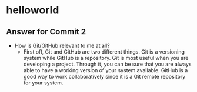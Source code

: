 # helloworld

## Answer for Commit 2
* How is Git/GitHub relevant to me at all?
  * First off, Git and GitHub are two different things. Git is a versioning system while GitHub is a repository.
  Git is most useful when you are developing a project. Through it, you can be sure that you are always able to have a working version of your system available.
  GitHub is a good way to work collaboratively since it is a Git remote repository for your system.